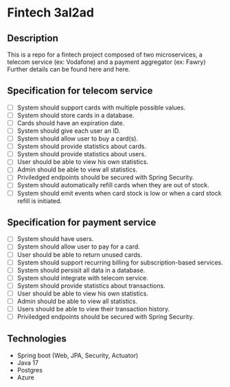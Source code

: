 # Fintech 3al2ad
## Description  
This is a repo for a fintech project composed of two microservices, a telecom service (ex: Vodafone) and a payment aggregator (ex: Fawry)  
Further details can be found here and here.  


## Specification for telecom service
- [ ] System should support cards with multiple possible values.
- [ ] System should store cards in a database.
- [ ] Cards should have an expiration date.
- [ ] System should give each user an ID.
- [ ] System should allow user to buy a card(s).
- [ ] System should provide statistics about cards.
- [ ] System should provide statistics about users.
- [ ] User should be able to view his own statistics.
- [ ] Admin should be able to view all statistics.
- [ ] Priviledged endpoints should be secured with Spring Security.
- [ ] System should automatically refill cards when they are out of stock.
- [ ] System should emit events when card stock is low or when a card stock refill is initiated.

## Specification for payment service
- [ ] System should have users.
- [ ] System should allow user to pay for a card.
- [ ] User should be able to return unused cards.
- [ ] System should support recurring billing for subscription-based services.
- [ ] System should persisit all data in a database.
- [ ] System should integrate with telecom service.
- [ ] System should provide statistics about transactions.
- [ ] User should be able to view his own statistics.
- [ ] Admin should be able to view all statistics.
- [ ] Users should be able to view their transaction history.
- [ ] Priviledged endpoints should be secured with Spring Security.

## Technologies 
- Spring boot (Web, JPA, Security, Actuator)
- Java 17
- Postgres
- Azure 


